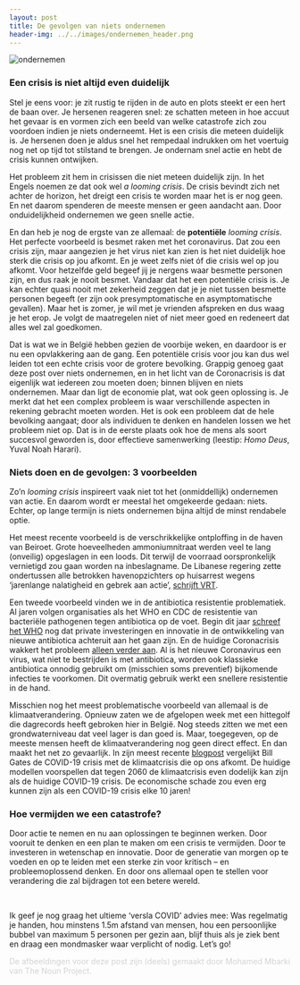 ```yaml
---
layout: post
title: De gevolgen van niets ondernemen
header-img: ../../images/ondernemen_header.png
---
```


![ondernemen](../../images/ondernemen_1.png)
<br>

### Een crisis is niet altijd even duidelijk
Stel je eens voor: je zit rustig te rijden in de auto en plots steekt er een hert de baan over. Je hersenen reageren snel: ze schatten meteen in hoe accuut het gevaar is en vormen zich een beeld van welke catastrofe zich zou voordoen indien je niets onderneemt. Het is een crisis die meteen duidelijk is. Je hersenen doen je aldus snel het rempedaal indrukken om het voertuig nog net op tijd tot stilstand te brengen. Je ondernam snel actie en hebt de crisis kunnen ontwijken.

Het probleem zit hem in crisissen die niet meteen duidelijk zijn. In het Engels noemen ze dat ook wel <i>a looming crisis</i>. De crisis bevindt zich net achter de horizon, het dreigt een crisis te worden maar het is er nog geen. En net daarom spenderen de meeste mensen er geen aandacht aan. Door onduidelijkheid ondernemen we geen snelle actie.

En dan heb je nog de ergste van ze allemaal: de <b>potentiële</b> <i>looming crisis</i>. Het perfecte voorbeeld is besmet raken met het coronavirus. Dat zou een crisis zijn, maar aangezien je het virus niet kan zien is het niet duidelijk hoe sterk die crisis op jou afkomt. En je weet zelfs niet óf die crisis wel op jou afkomt. Voor hetzelfde geld begeef jij je nergens waar besmette personen zijn, en dus raak je nooit besmet. Vandaar dat het een potentiële crisis is. Je kan echter quasi nooit met zekerheid zeggen dat je je niet tussen besmette personen begeeft (er zijn ook presymptomatische en asymptomatische gevallen). Maar het is zomer, je wil met je vrienden afspreken en dus waag je het erop. Je volgt de maatregelen niet of niet meer goed en redeneert dat alles wel zal goedkomen. 

Dat is wat we in België hebben gezien de voorbije weken, en daardoor is er nu een opvlakkering aan de gang. Een potentiële crisis voor jou kan dus wel leiden tot een echte crisis voor de grotere bevolking. Grappig genoeg gaat deze post over niets ondernemen, en in het licht van de Coronacrisis is dat eigenlijk wat iedereen zou moeten doen; binnen blijven en niets ondernemen. Maar dan ligt de economie plat, wat ook geen oplossing is. Je merkt dat het een complex probleem is waar verschillende aspecten in rekening gebracht moeten worden. Het is ook een probleem dat de hele bevolking aangaat; door  als individuen te denken en handelen lossen we het probleem niet op. Dat is in de eerste plaats ook hoe de mens als soort succesvol geworden is, door effectieve samenwerking (leestip: <i>Homo Deus</i>, Yuval Noah Harari).

### Niets doen en de gevolgen: 3 voorbeelden
Zo’n <i>looming crisis</i> inspireert vaak niet tot het (onmiddellijk) ondernemen van actie. En daarom wordt er meestal het omgekeerde gedaan: niets. Echter, op lange termijn is niets ondernemen bijna altijd de minst rendabele optie.

Het meest recente voorbeeld is de verschrikkelijke ontploffing in de haven van Beiroet. Grote hoeveelheden ammoniumnitraat werden veel te lang (onveilig) opgeslagen in een loods. Dit terwijl de voorraad oorspronkelijk vernietigd zou gaan worden na inbeslagname. De Libanese regering zette ondertussen alle betrokken havenopzichters op huisarrest wegens ‘jarenlange nalatigheid en gebrek aan actie’, [schrijft VRT](https://www.vrt.be/vrtnws/nl/2020/08/06/beiroet-dag-3/).

Een tweede voorbeeld vinden we in de antibiotica resistentie problematiek. Al jaren volgen organisaties als het WHO en CDC de resistentie van bacteriële pathogenen tegen antibiotica op de voet. Begin dit jaar [schreef het WHO](https://www.who.int/news-room/detail/17-01-2020-lack-of-new-antibiotics-threatens-global-efforts-to-contain-drug-resistant-infections) nog dat private investeringen en innovatie in de ontwikkeling van nieuwe antibiotica achteruit aan het gaan zijn. En de huidige Coronacrisis wakkert het probleem [alleen verder aan]( https://www.who.int/bulletin/volumes/98/7/20-268573/en/). Al is het nieuwe Coronavirus een virus, wat niet te bestrijden is met antibiotica, worden ook klassieke antibiotica onnodig gebruikt om (misschien soms preventief) bijkomende infecties te voorkomen. Dit overmatig gebruik werkt een snellere resistentie in de hand.

Misschien nog het meest problematische voorbeeld van allemaal is de klimaatverandering. Opnieuw zaten we de afgelopen week met een hittegolf die dagrecords heeft gebroken hier in België. Nog steeds zitten we met een grondwaterniveau dat veel lager is dan goed is. Maar, toegegeven, op de meeste mensen heeft de klimaatverandering nog geen direct effect. En dan maakt het net zo gevaarlijk. In zijn meest recente [blogpost](https://www.gatesnotes.com/Energy/Climate-and-COVID-19) vergelijkt Bill Gates de COVID-19 crisis met de klimaatcrisis die op ons afkomt. De huidige modellen voorspellen dat tegen 2060 de klimaatcrisis even dodelijk kan zijn als de huidige COVID-19 crisis. De economische schade zou even erg kunnen zijn als een COVID-19 crisis elke 10 jaren!

### Hoe vermijden we een catastrofe?
Door actie te nemen en nu aan oplossingen te beginnen werken. Door vooruit te denken en een plan te maken om een crisis te vermijden. Door te investeren in wetenschap en innovatie. Door de generatie van morgen op te voeden en op te leiden met een sterke zin voor kritisch – en probleemoplossend denken. En door ons allemaal open te stellen voor verandering die zal bijdragen tot een betere wereld.

<br>

Ik geef je nog graag het ultieme ‘versla COVID’ advies mee: Was regelmatig je handen, hou minstens 1.5m afstand van mensen, hou een persoonlijke bubbel van maximum 5 personen per gezin aan, blijf thuis als je ziek bent en draag een mondmasker waar verplicht of nodig. Let’s go!

<font color='lightgray'>De afbeeldingen voor deze post zijn (deels) gemaakt door Mohamed Mbarki van The Noun Project.</font>
<br>

